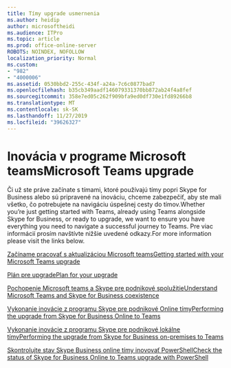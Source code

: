 ```yaml
---
title: Tímy upgrade usmernenia
ms.author: heidip
author: microsoftheidi
ms.audience: ITPro
ms.topic: article
ms.prod: office-online-server
ROBOTS: NOINDEX, NOFOLLOW
localization_priority: Normal
ms.custom:
- "982"
- "4000006"
ms.assetid: 0530bbd2-255c-434f-a24a-7c6c0877bad7
ms.openlocfilehash: b35cb349aadf146079331370bb872ab24f4a8fef
ms.sourcegitcommit: 358e7ed05c262f909bfa9ed0df730e1fd89266b8
ms.translationtype: MT
ms.contentlocale: sk-SK
ms.lasthandoff: 11/27/2019
ms.locfileid: "39626327"
---
```

# <a name="microsoft-teams-upgrade"></a><span data-ttu-id="a4033-102">Inovácia v programe Microsoft teams</span><span class="sxs-lookup"><span data-stu-id="a4033-102">Microsoft Teams upgrade</span></span>

<span data-ttu-id="a4033-103">Či už ste práve začínate s tímami, ktoré používajú tímy popri Skype for Business alebo sú pripravené na inováciu, chceme zabezpečiť, aby ste mali všetko, čo potrebujete na navigáciu úspešnej cesty do tímov.</span><span class="sxs-lookup"><span data-stu-id="a4033-103">Whether you’re just getting started with Teams, already using Teams alongside Skype for Business, or ready to upgrade, we want to ensure you have everything you need to navigate a successful journey to Teams.</span></span> <span data-ttu-id="a4033-104">Pre viac informácií prosím navštívte nižšie uvedené odkazy.</span><span class="sxs-lookup"><span data-stu-id="a4033-104">For more information please visit the links below.</span></span>

[<span data-ttu-id="a4033-105">Začíname pracovať s aktualizáciou Microsoft teams</span><span class="sxs-lookup"><span data-stu-id="a4033-105">Getting started with your Microsoft Teams upgrade</span></span>](https://docs.microsoft.com/MicrosoftTeams/upgrade-start-here)

[<span data-ttu-id="a4033-106">Plán pre upgrade</span><span class="sxs-lookup"><span data-stu-id="a4033-106">Plan for your upgrade</span></span>](https://docs.microsoft.com/MicrosoftTeams/upgrade-plan-journey)

[<span data-ttu-id="a4033-107">Pochopenie Microsoft teams a Skype pre podnikové spolužitie</span><span class="sxs-lookup"><span data-stu-id="a4033-107">Understand Microsoft Teams and Skype for Business coexistence</span></span>](https://docs.microsoft.com/MicrosoftTeams/teams-and-skypeforbusiness-coexistence-and-interoperability)

[<span data-ttu-id="a4033-108">Vykonanie inovácie z programu Skype pre podnikové Online tímy</span><span class="sxs-lookup"><span data-stu-id="a4033-108">Performing the upgrade from Skype for Business Online to Teams</span></span>](https://docs.microsoft.com/MicrosoftTeams/upgrade-to-teams-execute-skypeforbusinessonline)

[<span data-ttu-id="a4033-109">Vykonanie inovácie z programu Skype pre podnikové lokálne tímy</span><span class="sxs-lookup"><span data-stu-id="a4033-109">Performing the upgrade from Skype for Business on-premises to Teams</span></span>](https://docs.microsoft.com/MicrosoftTeams/upgrade-to-teams-execute-skypeforbusinesshybridonprem)
 
[<span data-ttu-id="a4033-110">Skontrolujte stav Skype Business online tímy inovovať PowerShell</span><span class="sxs-lookup"><span data-stu-id="a4033-110">Check the status of Skype for Business Online to Teams upgrade with PowerShell</span></span>](https://docs.microsoft.com/powershell/module/skype/get-csteamsupgradestatus?view=skype-ps)